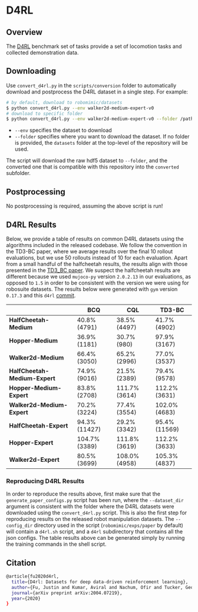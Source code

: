 # D4RL

## Overview
The [D4RL](https://arxiv.org/abs/2004.07219) benchmark set of tasks provide a set of locomotion tasks and collected demonstration data.

## Downloading

Use `convert_d4rl.py` in the `scripts/conversion` folder to automatically download and postprocess the D4RL dataset in a single step. For example:

```sh
# by default, download to robomimic/datasets
$ python convert_d4rl.py --env walker2d-medium-expert-v0
# download to specific folder
$ python convert_d4rl.py --env walker2d-medium-expert-v0 --folder /path/to/output/folder/
```

- `--env` specifies the dataset to download
- `--folder` specifies where you want to download the dataset. If no folder is provided, the `datasets` folder at the top-level of the repository will be used.

The script will download the raw hdf5 dataset to `--folder`, and the converted one that is compatible with this repository into the `converted` subfolder.

## Postprocessing

No postprocessing is required, assuming the above script is run!

## D4RL Results

Below, we provide a table of results on common D4RL datasets using the algorithms included in the released codebase. We follow the convention in the TD3-BC paper, where we average results over the final 10 rollout evaluations, but we use 50 rollouts instead of 10 for each evaluation. Apart from a small handful of the halfcheetah results, the results align with those presented in the [TD3_BC paper](https://arxiv.org/abs/2106.06860). We suspect the halfcheetah results are different because we used `mujoco-py` version `2.0.2.13` in our evaluations, as opposed to `1.5` in order to be consistent with the version we were using for robosuite datasets. The results below were generated with `gym` version `0.17.3` and this `d4rl` [commit](https://github.com/rail-berkeley/d4rl/tree/9b68f31bab6a8546edfb28ff0bd9d5916c62fd1f).

|                               | **BCQ**       | **CQL**       | **TD3-BC**    |
| ----------------------------- | ------------- | ------------- | ------------- |
| **HalfCheetah-Medium**        | 40.8% (4791)  | 38.5% (4497)  | 41.7% (4902)  |
| **Hopper-Medium**             | 36.9% (1181)  | 30.7% (980)   | 97.9% (3167)  |
| **Walker2d-Medium**           | 66.4% (3050)  | 65.2% (2996)  | 77.0% (3537)  |
| **HalfCheetah-Medium-Expert** | 74.9% (9016)  | 21.5% (2389)  | 79.4% (9578)  |
| **Hopper-Medium-Expert**      | 83.8% (2708)  | 111.7% (3614) | 112.2% (3631) |
| **Walker2d-Medium-Expert**    | 70.2% (3224)  | 77.4% (3554)  | 102.0% (4683) |
| **HalfCheetah-Expert**        | 94.3% (11427) | 29.2% (3342)  | 95.4% (11569) |
| **Hopper-Expert**             | 104.7% (3389) | 111.8% (3619) | 112.2% (3633) |
| **Walker2d-Expert**           | 80.5% (3699)  | 108.0% (4958) | 105.3% (4837) |


### Reproducing D4RL Results

In order to reproduce the results above, first make sure that the `generate_paper_configs.py` script has been run, where the `--dataset_dir` argument is consistent with the folder where the D4RL datasets were downloaded using the `convert_d4rl.py` script. This is also the first step for reproducing results on the released robot manipulation datasets. The `--config_dir` directory used in the script (`robomimic/exps/paper` by default) will contain a `d4rl.sh` script, and a `d4rl` subdirectory that contains all the json configs. The table results above can be generated simply by running the training commands in the shell script.

## Citation
```sh
@article{fu2020d4rl,
  title={D4rl: Datasets for deep data-driven reinforcement learning},
  author={Fu, Justin and Kumar, Aviral and Nachum, Ofir and Tucker, George and Levine, Sergey},
  journal={arXiv preprint arXiv:2004.07219},
  year={2020}
}
```